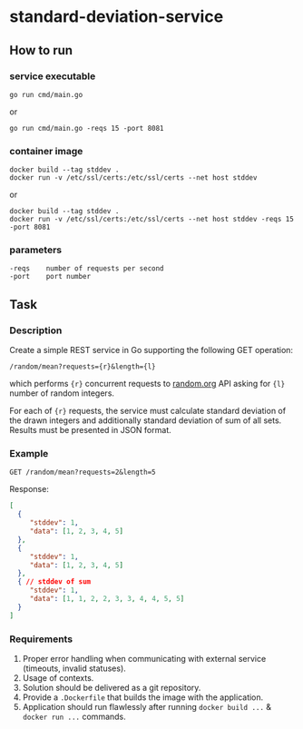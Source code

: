 # standard-deviation-service

## How to run

### service executable
```
go run cmd/main.go
```
or
```
go run cmd/main.go -reqs 15 -port 8081
```

### container image
```
docker build --tag stddev .
docker run -v /etc/ssl/certs:/etc/ssl/certs --net host stddev
```
or
```
docker build --tag stddev .
docker run -v /etc/ssl/certs:/etc/ssl/certs --net host stddev -reqs 15 -port 8081
```

### parameters
```
-reqs    number of requests per second
-port    port number
```

## Task

### Description
Create a simple REST service in Go supporting the following GET operation:
```
/random/mean?requests={r}&length={l}
```
which performs `{r}` concurrent requests to [random.org](https://random.org) API asking for `{l}` number of random integers.

For each of `{r}` requests, the service must calculate standard deviation of the drawn integers and additionally standard deviation of sum of all sets.
Results must be presented in JSON format.

### Example
`GET /random/mean?requests=2&length=5`

Response:
```json
[
  {
     "stddev": 1,
     "data": [1, 2, 3, 4, 5]
  },
  {
     "stddev": 1,
     "data": [1, 2, 3, 4, 5]
  },
  { // stddev of sum
     "stddev": 1,
     "data": [1, 1, 2, 2, 3, 3, 4, 4, 5, 5]
  }
]
```

### Requirements
1. Proper error handling when communicating with external service (timeouts, invalid statuses).
2. Usage of contexts.
3. Solution should be delivered as a git repository.
4. Provide a `.Dockerfile` that builds the image with the application.
5. Application should run flawlessly after running `docker build ...` & `docker run ...` commands.